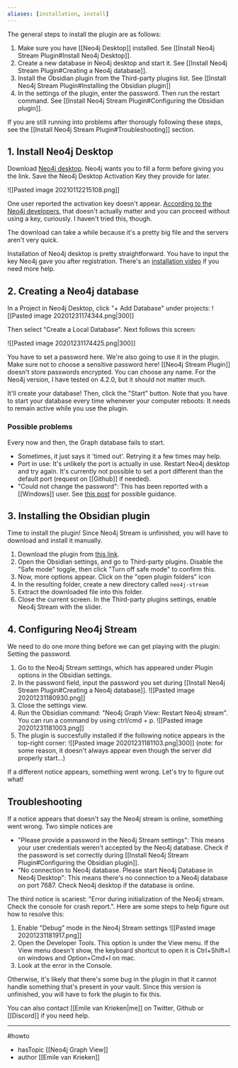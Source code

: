 ```yaml
---
aliases: [installation, install]
---
```




The general steps to install the plugin are as follows:
1. Make sure you have [[Neo4j Desktop]] installed. See [[Install Neo4j Stream Plugin#Install Neo4j Desktop]].
3. Create a new database in Neo4j desktop and start it. See [[Install Neo4j Stream Plugin#Creating a Neo4j database]].
5. Install the Obsidian plugin from the Third-party plugins list. See [[Install Neo4j Stream Plugin#Installing the Obsidian plugin]]
6. In the settings of the plugin, enter the password. Then run the restart command. See [[Install Neo4j Stream Plugin#Configuring the Obsidian plugin]].

If you are still running into problems after thorougly following these steps, see the [[Install Neo4j Stream Plugin#Troubleshooting]] section. 

## 1. Install Neo4j Desktop
Download [Neo4j desktop](https://neo4j.com/download/). Neo4j wants you to fill a form before giving you the link. Save the Neo4j Desktop Activation Key they provide for later. 

![[Pasted image 20210112215108.png]]

One user reported the activation key doesn't appear. [According to the Neo4j developers](https://community.neo4j.com/t/installing-and-activation-key/6173), that doesn't actually matter and you can proceed without using a key, curiously. I haven't tried this, though. 

The download can take a while because it's a pretty big file and the servers aren't very quick. 

Installation of Neo4j desktop is pretty straightforward. You have to input the key Neo4j gave you after registration. There's an [installation video](https://www.youtube.com/watch?v=pPhJi9twN9Q&feature=emb_title) if you need more help. 


## 2. Creating a Neo4j database
In a Project in Neo4j Desktop, click "+ Add Database" under projects:
![[Pasted image 20201231174344.png|300]]

Then select "Create a Local Database". Next follows this screen: 

![[Pasted image 20201231174425.png|300]]

You have to set a password here. We're also going to use it in the plugin. Make sure not to choose a sensitive password here! [[Neo4j Stream Plugin]] doesn't store passwords encrypted. You can choose any name. For the Neo4j version, I have tested on 4.2.0, but it should not matter much. 

It'll create your database! Then, click the "Start" button. Note that you have to start your database every time whenever your computer reboots: It needs to remain active while you use the plugin. 

### Possible problems
Every now and then, the Graph database fails to start.
- Sometimes, it just says it 'timed out'. Retrying it a few times may help.
- Port in use: It's unlikely the port is actually in use. Restart Neo4j desktop and try again. It's currently not possible to set a port different than the default port (request on [[Github]] if needed).
- "Could not change the password": This has been reported with a [[Windows]] user. See [this post](https://stackoverflow.com/questions/49342422/neo4j-database-failed-to-create-error-could-not-change-password) for possible guidance.

## 3. Installing the Obsidian plugin
Time to install the plugin! Since Neo4j Stream is unfinished, you will have to download and install it manually. 

1. Download the plugin from [this link](https://github.com/HEmile/obsidian-neo4j-stream/releases). 
1. Open the Obsidian settings, and go to Third-party plugins. Disable the "Safe mode" toggle, then click "Turn off safe mode" to confirm this. 
2. Now, more options appear. Click on the "open plugin folders" icon
3. In the resulting folder, create a new directory called `neo4j-stream`
4. Extract the downloaded file into this folder.
5. Close the current screen. In the Third-party plugins settings, enable Neo4j Stream with the slider. 

## 4. Configuring Neo4j Stream
We need to do one more thing before we can get playing with the plugin: Setting the password. 
1. Go to the Neo4j Stream settings, which has appeared under Plugin options in the Obsidian settings. 
2. In the password field, input the password you set during [[Install Neo4j Stream Plugin#Creating a Neo4j database]].  ![[Pasted image 20201231180930.png]]
3. Close the settings view.
4. Run the Obsidian command: "Neo4j Graph View: Restart Neo4j stream". You can run a command by using ctrl/cmd + p. ![[Pasted image 20201231181003.png]]
5. The plugin is succesfully installed if the following notice appears in the top-right corner: ![[Pasted image 20201231181103.png|300]] (note: for some reason, it doesn't always appear even though the server did properly start...)

If a different notice appears, something went wrong. Let's try to figure out what!

## Troubleshooting
If a notice appears that doesn't say the Neo4j stream is online, something went wrong. Two simple notices are
- "Please provide a password in the Neo4j Stream settings": This means your user credentials weren't accepted by the Neo4j database. Check if the password is set correctly during [[Install Neo4j Stream Plugin#Configuring the Obsidian plugin]].
- "No connection to Neo4j database. Please start Neo4j Database in Neo4j Desktop": This means there's no connection to a Neo4j database on port 7687. Check Neo4j desktop if the database is online.

The third notice is scariest: "Error during initialization of the Neo4j stream. Check the console for crash report.". Here are some steps to help figure out how to resolve this:
1. Enable "Debug" mode in the Neo4j Stream settings ![[Pasted image 20201231181917.png]]
2. Open the Developer Tools. This option is under the View menu. If the View menu doesn't show, the keyboard shortcut to open it is Ctrl+Shift+I on windows and Option+Cmd+I on mac.
3. Look at the error in the Console. 

Otherwise, it's likely that there's some bug in the plugin in that it cannot handle something that's present in your vault. Since this version is unfinished, you will have to fork the plugin to fix this. 

You can also contact [[Emile van Krieken|me]] on Twitter, Github or [[Discord]] if you need help. 

--- 
#howto
- hasTopic [[Neo4j Graph View]]
- author [[Emile van Krieken]]